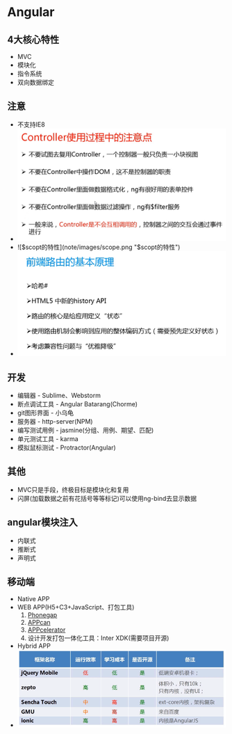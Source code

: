 # Angular

## 4大核心特性
* MVC
* 模块化
* 指令系统
* 双向数据绑定

## 注意
* 不支持IE8
* ![使用controller注意点](note/images/alter.png "使用controller注意点")
* ![$scopt的特性](note/images/scope.png "$scopt的特性")
* ![前端路由的基本原理](note/images/route.png "前端路由的基本原理")

## 开发
* 编辑器 - Sublime、Webstorm
* 断点调试工具 - Angular Batarang(Chorme)
* git图形界面 - 小乌龟
* 服务器 - http-server(NPM)
* 编写测试用例 - jasmine(分组、用例、期望、匹配)
* 单元测试工具 - karma
* 模拟鼠标测试 - Protractor(Angular)

## 其他
* MVC只是手段，终极目标是模块化和复用
* 闪屏(加载数据之前有花括号等等标记)可以使用ng-bind去显示数据

## angular模块注入
* 内联式
* 推断式
* 声明式

## 移动端
* Native APP
* WEB APP(H5+C3+JavaScript、打包工具)
    1. [Phonegap](http://www.phonegap.com ".ipa")
    2. [APPcan](http://www.appcan.cn/ ".apk")
    3. [APPcelerator](http://www.appcelerator.com ".xap")
    4. 设计开发打包一体化工具：Inter XDK(需要项目开源)
* Hybrid APP
* ![WEBAPP框架对比](note/images/webapp框架对比.png "WEBAPP框架对比")
